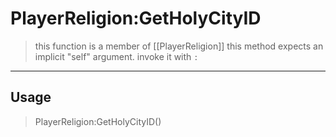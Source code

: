 # PlayerReligion:GetHolyCityID
> this function is a member of [[PlayerReligion]]
> this method expects an implicit "self" argument. invoke it with `:`
-----
## Usage
> PlayerReligion:GetHolyCityID()
